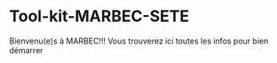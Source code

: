 # Tool-kit-MARBEC-SETE
Bienvenu(e)s à MARBEC!!! Vous trouverez ici toutes les infos pour bien démarrer 
